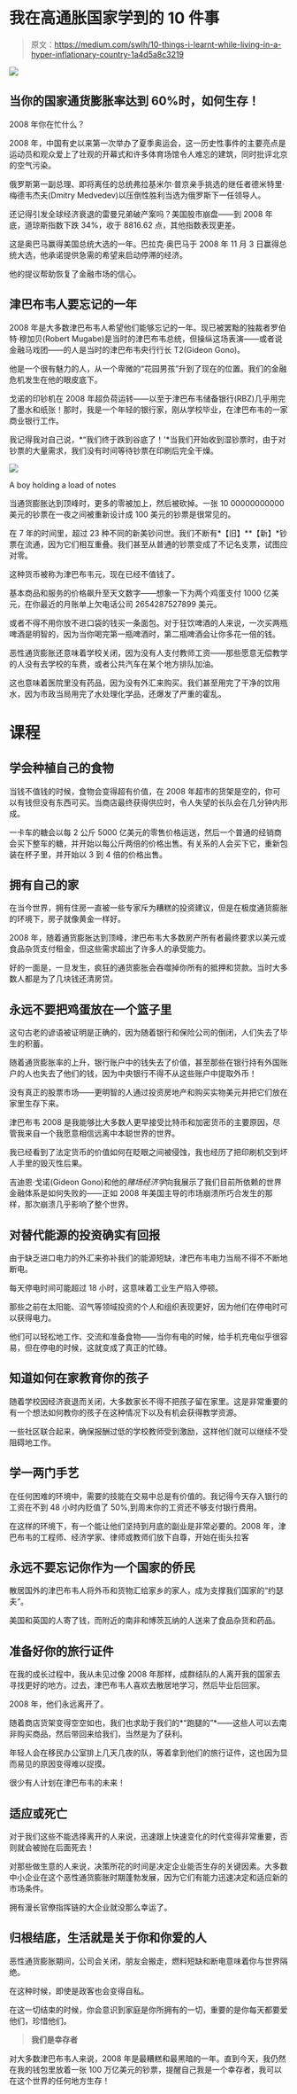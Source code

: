 # 我在高通胀国家学到的 10 件事

> 原文：<https://medium.com/swlh/10-things-i-learnt-while-living-in-a-hyper-inflationary-country-1a4d5a8c3219>

![](img/5892751fc6d73bbb9339a6bec58c8cd1.png)

## 当你的国家通货膨胀率达到 60%时，如何生存！

2008 年你在忙什么？

2008 年，中国有史以来第一次举办了夏季奥运会，这一历史性事件的主要亮点是运动员和观众爱上了壮观的开幕式和许多体育场馆令人难忘的建筑，同时批评北京的空气污染。

俄罗斯第一副总理、即将离任的总统弗拉基米尔·普京亲手挑选的继任者德米特里·梅德韦杰夫(Dmitry Medvedev)以压倒性胜利当选为俄罗斯下一任领导人。

还记得引发全球经济衰退的雷曼兄弟破产案吗？美国股市崩盘——到 2008 年底，道琼斯指数下跌 34%，收于 8816.62 点，其他指数表现更差。

这是奥巴马赢得美国总统大选的一年。巴拉克·奥巴马于 2008 年 11 月 3 日赢得总统大选，他承诺提供急需的希望来启动停滞的经济。

他的提议帮助恢复了金融市场的信心。

## 津巴布韦人要忘记的一年

2008 年是大多数津巴布韦人希望他们能够忘记的一年。现已被罢黜的独裁者罗伯特·穆加贝(Robert Mugabe)是当时的津巴布韦总统，但操纵这场表演——或者说金融马戏团——的人是当时的津巴布韦央行行长 T2(Gideon Gono)。

他是一个很有魅力的人，从一个卑微的“花园男孩”升到了现在的位置。我们的金融危机发生在他的眼皮底下。

戈诺的印钞机在 2008 年超负荷运转——以至于津巴布韦储备银行(RBZ)几乎用完了墨水和纸张！那时，我是一个年轻的银行家，刚从学校毕业，在津巴布韦的一家商业银行工作。

我记得我对自己说，*“我们终于跌到谷底了！'*当我们开始收到湿钞票时，由于对钞票的大量需求，我们没有时间等待钞票在印刷后完全干燥。

![](img/e3997b2294459f5664af80bb95cf95be.png)

A boy holding a load of notes

当通货膨胀达到顶峰时，更多的零被加上，然后被砍掉。一张 10 00000000000 美元的钞票在一夜之间被重新设计成 100 美元的钞票是很常见的。

在 7 年的时间里，超过 23 种不同的新美钞问世。我们不断有*【旧】**【新】*钞票在流通，因为它们相互重叠。我们甚至从普通的钞票变成了不记名支票，试图应对零。

这种货币被称为津巴布韦元，现在已经不值钱了。

基本商品和服务的价格飙升至天文数字——想象一下为两个鸡蛋支付 1000 亿美元，在你最近的月账单上欠电话公司 2654287527899 美元。

或者不得不用你放不进口袋的钱买一条面包。对于狂饮啤酒的人来说，一次买两瓶啤酒是明智的，因为当你喝完第一瓶啤酒时，第二瓶啤酒会让你多花一倍的钱。

恶性通货膨胀还意味着学校关闭，因为没有人支付教师工资——那些愿意无偿教学的人没有去学校的车费，或者公共汽车在某个地方排队加油。

这也意味着医院里没有药品，因为没有外汇来购买。我们甚至用完了干净的饮用水，因为市政当局用完了水处理化学品，还爆发了严重的霍乱。

# **课程**

## **学会种植自己的食物**

当钱不值钱的时候，食物会变得超有价值，在 2008 年超市的货架是空的，你可以有钱但没有东西可买。当商店最终获得供应时，令人失望的长队会在几分钟内形成。

一卡车的糖会以每 2 公斤 5000 亿美元的零售价格运送，然后一个普通的经销商会买下整车的糖，并开始以每公斤两倍的价格出售。有关系的人会买下它，重新包装在杯子里，并开始以 3 到 4 倍的价格出售。

## **拥有自己的家**

在当今世界，拥有住房一直被一些专家斥为糟糕的投资建议，但是在极度通货膨胀的环境下，房子就像黄金一样好。

2008 年，随着通货膨胀达到顶峰，津巴布韦大多数房产所有者最终要求以美元或食品杂货支付租金，但这些需求超出了许多人的承受能力。

好的一面是，一旦发生，疯狂的通货膨胀会吞噬掉你所有的抵押和贷款。当时大多数人都是为了几块钱还清房贷。

## 永远不要把鸡蛋放在一个篮子里

这句古老的谚语被证明是正确的，因为随着银行和保险公司的倒闭，人们失去了毕生的积蓄。

随着通货膨胀率的上升，银行账户中的钱失去了价值，甚至那些在银行持有外国账户的人也失去了他们的钱，因为中央银行不得不从这些账户中提取外币！

没有真正的股票市场——更明智的人通过投资房地产和购买实物美元并把它们放在家里生存下来。

津巴布韦 2008 是我能够比大多数人更早接受比特币和加密货币的主要原因，尽管我来自一个我愿意相信远离中本聪世界的世界。

我已经看到了法定货币的价值如何在眨眼之间被侵蚀，我也经历了把印刷机交到坏人手里的毁灭性后果。

吉迪恩·戈诺(Gideon Gono)和他的*赌场经济学*向我展示了我们目前所依赖的世界金融体系是如何失败的——正如 2008 年美国主导的市场崩溃所巧合发生的那样，那次崩溃几乎影响了整个世界。

## **对替代能源的投资确实有回报**

由于缺乏进口电力的外汇来弥补我们的能源短缺，津巴布韦电力当局不得不不断地断电。

每天停电时间可能超过 18 小时，这意味着工业生产陷入停顿。

那些之前在太阳能、沼气等领域投资的个人和组织表现更好，因为他们在停电时可以获得电力。

他们可以轻松地工作、交流和准备食物——当你有电的时候，给手机充电似乎很容易，但在停电的时候，这就变成了真正的忙碌。

## **知道如何在家教育你的孩子**

随着学校因经济衰退而关闭，大多数家长不得不把孩子留在家里。这是非常重要的有一个想法如何教你的孩子在这种情况下以及有机会获得教学资源。

一些社区联合起来，确保报酬过低的学校教师受到激励，这样他们就可以继续不受阻碍地工作。

## **学一两门手艺**

在任何困难的环境中，需要的技能在交易中总是有价值的。我记得今天存入银行的工资在不到 48 小时内贬值了 50%,到周末你的工资还不够支付银行费用。

在这样的环境下，有一个能让他们坚持到月底的副业是非常必要的。2008 年，津巴布韦的工程师、经济学家、律师或教师们放下自尊，开始在街头拉客

## **永远不要忘记你作为一个国家的侨民**

散居国外的津巴布韦人将外币和货物汇给家乡的家人，成为支撑我们国家的“约瑟夫”。

美国和英国的人寄了钱，而附近的南非和博茨瓦纳的人送来了食品杂货和药品。

## **准备好你的旅行证件**

在我的成长过程中，我从未见过像 2008 年那样，成群结队的人离开我的国家去寻找更好的地方。过去，津巴布韦人喜欢去散居地学习，然后毕业后回家。

2008 年，他们永远离开了。

随着商店货架变得空空如也，我们也求助于我们的*“跑腿的”*——这些人可以去南非购买商品，然后带回来给我们，当然是为了获利。

年轻人会在移民办公室排上几天几夜的队，等着拿到他们的旅行证件，这也因为显而易见的原因变得难以捉摸。

很少有人计划在津巴布韦的未来！

## **适应或死亡**

对于我们这些不能选择离开的人来说，迅速跟上快速变化的时代变得非常重要，否则就会被抛在后面死去！

对那些做生意的人来说，决策所花的时间是决定企业能否生存的关键因素。大多数中小企业在这个恶性通货膨胀时期蓬勃发展，因为它们有能力迅速决定和适应新的市场条件。

拥有漫长官僚指挥链的大企业就没那么幸运了。

## **归根结底，生活就是关于你和你爱的人**

恶性通货膨胀期间，公司会关闭，朋友会搬走，燃料短缺和断电意味着你与世界隔绝。

在这种时候，即使是政客也会变得自私。

在这一切结束的时候，你会意识到家庭是你所拥有的一切，重要的是你每天都要爱他们，珍惜他们。

> **我们是幸存者**

对大多数津巴布韦人来说，2008 年是最糟糕和最黑暗的一年。直到今天，我仍然在我的钱包里放着一张 100 万亿美元的钞票，提醒自己我是一个幸存者，我可以在这个世界的任何地方生存！